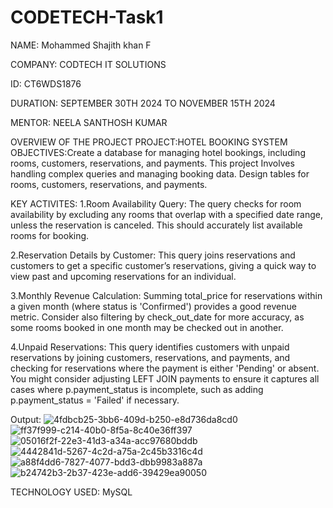 # CODETECH-Task1
NAME: Mohammed Shajith khan F

COMPANY: CODTECH IT SOLUTIONS

ID: CT6WDS1876

DURATION: SEPTEMBER 30TH 2024 TO NOVEMBER 15TH 2024

MENTOR: NEELA SANTHOSH KUMAR

OVERVIEW OF THE PROJECT PROJECT:HOTEL BOOKING SYSTEM
OBJECTIVES:Create a database for managing hotel bookings, including rooms, customers, reservations, and payments. This project Involves handling complex queries and managing booking data. Design tables for rooms, customers, reservations, and payments.

KEY ACTIVITES:
1.Room Availability Query:
The query checks for room availability by excluding any rooms that overlap with a specified date range, unless the reservation is canceled. This should accurately list available rooms for booking.

2.Reservation Details by Customer:
This query joins reservations and customers to get a specific customer’s reservations, giving a quick way to view past and upcoming reservations for an individual.

3.Monthly Revenue Calculation:
Summing total_price for reservations within a given month (where status is 'Confirmed') provides a good revenue metric. Consider also filtering by check_out_date for more accuracy, as some rooms booked in one month may be checked out in another.

4.Unpaid Reservations:
This query identifies customers with unpaid reservations by joining customers, reservations, and payments, and checking for reservations where the payment is either 'Pending' or absent.
You might consider adjusting LEFT JOIN payments to ensure it captures all cases where p.payment_status is incomplete, such as adding p.payment_status = 'Failed' if necessary.

Output:
![4fdbcb25-3bb6-409d-b250-e8d736da8cd0](https://github.com/user-attachments/assets/0062009e-77d3-476f-aa5d-14b516057237)
![ff37f999-c214-40b0-8f5a-8c40e36ff397](https://github.com/user-attachments/assets/8f0cb14b-4114-48af-925f-003320487d9a)
![05016f2f-22e3-41d3-a34a-acc97680bddb](https://github.com/user-attachments/assets/7d8ea9d8-3fc5-4b10-bccc-9c30f4d27ed9)
![4442841d-5267-4c2d-a75a-2c45b3316c4d](https://github.com/user-attachments/assets/68c8b35e-6cab-4337-ae0b-4112bcb3aa75)
![a88f4dd6-7827-4077-bdd3-dbb9983a887a](https://github.com/user-attachments/assets/40235474-4c02-4a86-a733-d41dafb8c5af)
![b24742b3-2b37-423e-add6-39429ea90050](https://github.com/user-attachments/assets/6ae251d1-ddd9-4ede-a5ae-eb584a837545)



TECHNOLOGY USED: MySQL
